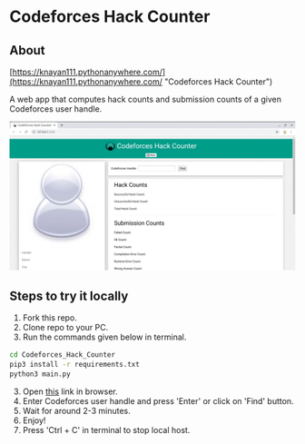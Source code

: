 # Codeforces Hack Counter
## About
[https://knayan111.pythonanywhere.com/](https://knayan111.pythonanywhere.com/ "Codeforces Hack Counter")

A web app that computes hack counts and submission counts of a given Codeforces user handle.

![Demo](/demo.gif)

## Steps to try it locally
1. Fork this repo.
2. Clone repo to your PC.
2. Run the commands given below in terminal.
```bash
cd Codeforces_Hack_Counter
pip3 install -r requirements.txt
python3 main.py
```
3. Open [this](http://127.0.0.1:5000/ "LocalHost: Codeforces Hack Counter") link in browser.
4. Enter Codeforces user handle and press 'Enter' or click on 'Find' button.
5. Wait for around 2-3 minutes.
6. Enjoy!
7. Press 'Ctrl + C' in terminal to stop local host.
